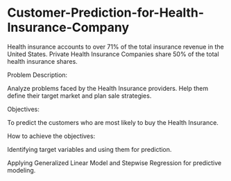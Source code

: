 # Customer-Prediction-for-Health-Insurance-Company

Health insurance accounts to over 71% of the total insurance revenue in the United States.
Private Health Insurance Companies share 50% of the total health insurance shares.

Problem Description:

Analyze problems faced by the Health Insurance providers.
Help them define their target market and plan sale strategies.

Objectives:

To predict the customers who are most likely to buy the Health Insurance.

How to achieve the objectives:

Identifying target variables and using them for prediction.

Applying Generalized Linear Model and Stepwise Regression for predictive modeling.

